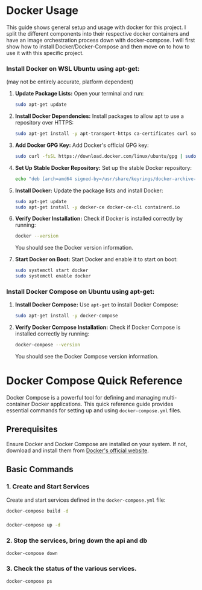 # Docker Usage
This guide shows general setup and usage with docker for this project. 
I split the different components into their respective docker containers and have an image orchestration process down with docker-compose. I will first show how to install Docker/Docker-Compose and then move on to how to use it with this specific project. 


### Install Docker on WSL Ubuntu using apt-get:
(may not be entirely accurate, platform dependent)

1. **Update Package Lists:**
   Open your terminal and run:

   ```bash
   sudo apt-get update
   ```

2. **Install Docker Dependencies:**
   Install packages to allow apt to use a repository over HTTPS:

   ```bash
   sudo apt-get install -y apt-transport-https ca-certificates curl software-properties-common
   ```

3. **Add Docker GPG Key:**
   Add Docker's official GPG key:

   ```bash
   sudo curl -fsSL https://download.docker.com/linux/ubuntu/gpg | sudo gpg --dearmor -o /usr/share/keyrings/docker-archive-keyring.gpg
   ```

4. **Set Up Stable Docker Repository:**
   Set up the stable Docker repository:

   ```bash
   echo "deb [arch=amd64 signed-by=/usr/share/keyrings/docker-archive-keyring.gpg] https://download.docker.com/linux/ubuntu $(lsb_release -cs) stable" | sudo tee /etc/apt/sources.list.d/docker.list > /dev/null
   ```

5. **Install Docker:**
   Update the package lists and install Docker:

   ```bash
   sudo apt-get update
   sudo apt-get install -y docker-ce docker-ce-cli containerd.io
   ```

6. **Verify Docker Installation:**
   Check if Docker is installed correctly by running:

   ```bash
   docker --version
   ```

   You should see the Docker version information.

7. **Start Docker on Boot:**
   Start Docker and enable it to start on boot:

   ```bash
   sudo systemctl start docker
   sudo systemctl enable docker
   ```

### Install Docker Compose on Ubuntu using apt-get:

1. **Install Docker Compose:**
   Use `apt-get` to install Docker Compose:

   ```bash
   sudo apt-get install -y docker-compose
   ```

2. **Verify Docker Compose Installation:**
   Check if Docker Compose is installed correctly by running:

   ```bash
   docker-compose --version
   ```

   You should see the Docker Compose version information.


# Docker Compose Quick Reference

Docker Compose is a powerful tool for defining and managing multi-container Docker applications. This quick reference guide provides essential commands for setting up and using `docker-compose.yml` files.

## Prerequisites

Ensure Docker and Docker Compose are installed on your system. If not, download and install them from [Docker's official website](https://www.docker.com/get-started).

## Basic Commands

### 1. **Create and Start Services**

Create and start services defined in the `docker-compose.yml` file:
```bash
docker-compose build -d
```
###
```bash
docker-compose up -d
```
### 2. Stop the services, bring down the api and db
```bash
docker-compose down
```

### 3. Check the status of the various services. 
```bash
docker-compose ps
```



